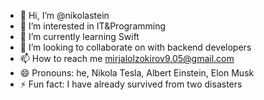 - 👋 Hi, I’m @nikolastein
- 👀 I’m interested in IT&Programming
- 🌱 I’m currently learning Swift
- 💞️ I’m looking to collaborate on with backend developers
- 📫 How to reach me mirjalolzokirov9.05@gmail.com
- 😄 Pronouns: he, Nikola Tesla, Albert Einstein, Elon Musk
- ⚡ Fun fact: I have already survived from two disasters

<!---
nikolastein/nikolastein is a ✨ special ✨ repository because its `README.md` (this file) appears on your GitHub profile.
You can click the Preview link to take a look at your changes.
--->
